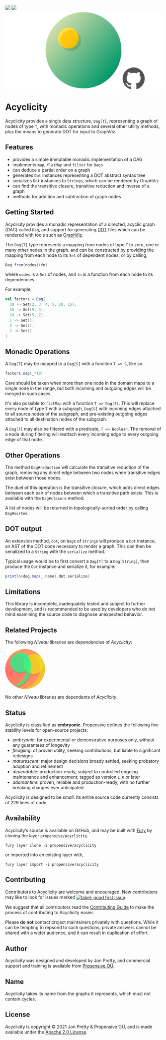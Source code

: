 [<img src="https://img.shields.io/discord/633198088311537684?color=8899f7&label=DISCORD&style=for-the-badge" height="24">](https://discord.gg/v7CjtbnwDq)
[<img src="https://vent.dev/badge/propensive/acyclicity" height="24">](https://vent.dev/)
<img src="/doc/images/github.png" valign="middle">

# Acyclicity

Acyclicity provides a single data structure, `Dag[T]`, representing a graph of
nodes of type `T`, with monadic operations and several other utility methods,
plus the means to generate DOT for input to GraphViz.

## Features

- provides a simple immutable monadic implementation of a DAG
- implements `map`, `flatMap` and `filter` for `Dag`s
- can deduce a partial order on a graph
- generates `Dot` instances representing a DOT abstract syntax tree
- serializes `Dot` instances to `String`s, which can be rendered by GraphViz
- can find the transitive closure, transitive reduction and inverse of a graph
- methods for addition and subtraction of graph nodes


## Getting Started

Acyclicity provides a monadic representation of a directed, acyclic graph (DAG) called `Dag`, and support for generating [DOT](https://bit.ly/3vFumLW) files which can be rendered with tools such as [GraphViz](https://graphviz.org/).

The `Dag[T]` type represents a mapping from nodes of type `T` to zero, one or many other nodes in the graph, and can be constructed by providing the mapping from each node to its `Set` of dependent nodes, or by calling,
```scala
Dag.from(nodes)(fn)
```
where `nodes` is a `Set` of nodes, and `fn` is a function from each node to its dependencies.

For example,
```scala
val factors = Dag(
  30 -> Set(2, 3, 4, 5, 10, 15),
  15 -> Set(5, 3),
  10 -> Set(5, 2),
  5 -> Set(),
  3 -> Set(),
  2 -> Set()
)
```

## Monadic Operations

A `Dag[T]` may be mapped to a `Dag[S]` with a function `T => S`, like so:
```scala
factors.map(_*10)
```

Care should be taken when more than one node in the domain maps to a single node in the range, but both incoming and outgoing edges will be merged in such cases.

It's also possible to `flatMap` with a function `T => Dag[S]`. This will replace every node of type `T` with a subgraph, `Dag[S]` with incoming edges attached to all source nodes of the subgraph, and pre-existing outgoing edges attached to all destination nodes of the subgraph.

A `Dag[T]` may also be filtered with a predicate, `T => Boolean`. The removal of a node during filtering will reattach every incoming edge to every outgoing edge of that node.

## Other Operations

The method `Dag#reduction` will calculate the transitive reduction of the graph, removing any direct edge between two nodes when transitive edges exist between those nodes.

The duel of this operation is the transitive closure, which adds direct edges between each pair of nodes between which a transitive path exists. This is available with the `Dag#closure` method.

A list of nodes will be returned in topologically-sorted order by calling `Dag#sorted`.

## DOT output

An extension method, `dot`, on `Dag`s of `String`s will produce a `Dot` instance, an AST of the DOT code necessary to render a graph. This can then be serialized to a `String` with the `serialize` method.

Typical usage would be to first convert a `Dag[T]` to a `Dag[String]`, then produce the `Dot` instance and serialize it, for example:
```scala
println(dag.map(_.name).dot.serialize)
```

## Limitations

This library is incomplete, inadequately tested and subject to further development, and is recommended to be used by developers who do not mind examining the source code to diagnose unexpected behavior.


## Related Projects

The following _Niveau_ libraries are dependencies of _Acyclicity_:

[![Contextual](https://github.com/propensive/contextual/raw/main/doc/images/128x128.png)](https://github.com/propensive/contextual/) &nbsp;

No other _Niveau_ libraries are dependents of _Acyclicity_.

## Status

Acyclicity is classified as __embryonic__. Propensive defines the following five stability levels for open-source projects:

- _embryonic_: for experimental or demonstrative purposes only, without any guarantees of longevity
- _fledgling_: of proven utility, seeking contributions, but liable to significant redesigns
- _maturescent_: major design decisions broady settled, seeking probatory adoption and refinement
- _dependable_: production-ready, subject to controlled ongoing maintenance and enhancement; tagged as version `1.0` or later
- _adamantine_: proven, reliable and production-ready, with no further breaking changes ever anticipated

Acyclicity is designed to be _small_. Its entire source code currently consists of 229 lines of code.

## Availability

Acyclicity&rsquo;s source is available on GitHub, and may be built with [Fury](https://github.com/propensive/fury) by
cloning the layer `propensive/acyclicity`.
```
fury layer clone -i propensive/acyclicity
```
or imported into an existing layer with,
```
fury layer import -i propensive/acyclicity
```

## Contributing

Contributors to Acyclicity are welcome and encouraged. New contributors may like to look for issues marked
<a href="https://github.com/propensive/acyclicity/labels/good%20first%20issue"><img alt="label: good first issue"
src="https://img.shields.io/badge/-good%20first%20issue-67b6d0.svg" valign="middle"></a>.

We suggest that all contributors read the [Contributing Guide](/contributing.md) to make the process of
contributing to Acyclicity easier.

Please __do not__ contact project maintainers privately with questions. While it can be tempting to repsond to
such questions, private answers cannot be shared with a wider audience, and it can result in duplication of
effort.

## Author

Acyclicity was designed and developed by Jon Pretty, and commercial support and training is available from
[Propensive O&Uuml;](https://propensive.com/).



## Name

Acyclicity takes its name from the graphs it represents, which must not contain cycles.

## License

Acyclicity is copyright &copy; 2021 Jon Pretty & Propensive O&Uuml;, and is made available under the
[Apache 2.0 License](/license.md).
